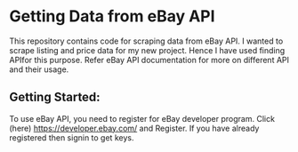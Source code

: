 # Getting Data from eBay API
This repository contains code for scraping data from eBay API. I wanted to scrape listing and price data for my new project. Hence I have used finding APIfor this purpose. 
Refer eBay API documentation for more on different API and their usage. 
## Getting Started:
To use eBay API, you need to register for eBay developer program. Click (here) https://developer.ebay.com/ and Register. If you have already registered then signin to get keys.
